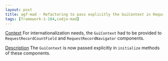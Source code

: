 ```yaml
---
layout: post
title: agf-mad - Refactoring to pass explicitly the GuiContext in RequestToolBar components
tags: [framework-1-184,codjo-mad]
---
```

<u>Context</u>
For internationalization needs, the ```GuiContext``` had to be provided to ```RequestRecordCountField``` and ```RequestRecordNavigator``` components.

<u>Description</u>
The ```GuiContext``` is now passed explicitly in ```initialize``` methods of these components.